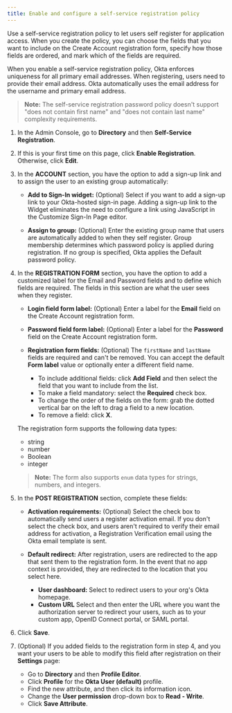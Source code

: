 ```yaml
---
title: Enable and configure a self-service registration policy
---
```


Use a self-service registration policy to let users self register for application access. When you create the policy, you can choose the fields that you want to include on the Create Account registration form, specify how those fields are ordered, and mark which of the fields are required.

When you enable a self-service registration policy, Okta enforces uniqueness for all primary email addresses. When registering, users need to provide their email address. Okta automatically uses the email address for the username and primary email address.

> **Note:** The self-service registration password policy doesn't support "does not contain first name" and "does not contain last name" complexity requirements.

1. In the Admin Console, go to **Directory** and then **Self-Service Registration**.

2. If this is your first time on this page, click **Enable Registration**. Otherwise, click **Edit**.

3. In the **ACCOUNT** section, you have the option to add a sign-up link and to assign the user to an existing group automatically:

    * **Add to Sign-In widget:** (Optional) Select if you want to add a sign-up link to your Okta-hosted sign-in page. Adding a sign-up link to the Widget eliminates the need to configure a link using JavaScript in the Customize Sign-In Page editor.

    * **Assign to group:** (Optional) Enter the existing group name that users are automatically added to when they self register. Group membership determines which password policy is applied during registration. If no group is specified, Okta applies the Default password policy.

4. In the **REGISTRATION FORM** section, you have the option to add a customized label for the Email and Password fields and to define which fields are required. The fields in this section are what the user sees when they register.

    * **Login field form label:** (Optional) Enter a label for the **Email** field on the Create Account registration form.

    * **Password field form label:** (Optional) Enter a label for the **Password** field on the Create Account registration form.

    * **Registration form fields:** (Optional) The `firstName` and `lastName` fields are required and can't be removed. You can accept the default **Form label** value or optionally enter a different field name.

        * To include additional fields: click **Add Field** and then select the field that you want to include from the list.
        * To make a field mandatory: select the **Required** check box.
        * To change the order of the fields on the form: grab the dotted vertical bar on the left to drag a field to a new location.
        * To remove a field: click **X**.

    The registration form supports the following data types:

    * string
    * number
    * Boolean
    * integer

    > **Note:** The form also supports `enum` data types for strings, numbers, and integers.

5. In the **POST REGISTRATION** section, complete these fields:

    * **Activation requirements:** (Optional) Select the check box to automatically send users a register activation email. If you don't select the check box, and users aren't required to verify their email address for activation, a Registration Verification email using the Okta email template is sent.

    * **Default redirect:** After registration, users are redirected to the app that sent them to the registration form. In the event that no app context is provided, they are redirected to the location that you select here.

        * **User dashboard:** Select to redirect users to your org's Okta homepage.
        * **Custom URL** Select and then enter the URL where you want the authorization server to redirect your users, such as to your custom app, OpenID Connect portal, or SAML portal.

6. Click **Save**.

7. (Optional) If you added fields to the registration form in step 4, and you want your users to be able to modify this field after registration on their **Settings** page:

    * Go to **Directory** and then **Profile Editor**.
    * Click **Profile** for the **Okta User (default)** profile.
    * Find the new attribute, and then click its information icon.
    * Change the **User permission** drop-down box to **Read - Write**.
    * Click **Save Attribute**.

<NextSectionLink/>